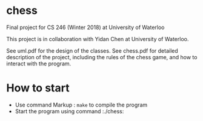 # chess
Final project for CS 246 (Winter 2018) at University of Waterloo

This project is in collaboration with Yidan Chen at University of Waterloo.

See uml.pdf for the design of the classes. 
See chess.pdf for detailed description of the project, including the rules of the chess game, and how to interact with the program.

# How to start
* Use command Markup : `make` to compile the program
* Start the program using command :./chess:
